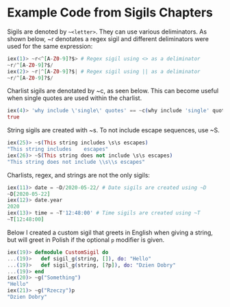 # Example Code from Sigils Chapters

Sigils are denoted by `~<letter>`. They can use various deliminators. As shown below, ~r denotates a regex sigil and different deliminators were used for the same expression:
```elixir
iex(1)> ~r<^[A-Z0-9]?$> # Regex sigil using <> as a deliminator
~r/^[A-Z0-9]?$/
iex(2)> ~r|^[A-Z0-9]?$| # Regex sigil using || as a deliminator
~r/^[A-Z0-9]?$/
```
Charlist sigils are denotated by ~c, as seen below. This can become useful when single quotes are used within the charlist. 
```elixir
iex(4)> 'why include \'single\' quotes' == ~c(why include 'single' quotes) # The sigil ~c is useful for charlists containing single quotes
true
```
String sigils are created with ~s. To not include escape sequences, use ~S.
```elixir
iex(25)> ~s(This string includes \s\s escapes)
"This string includes    escapes"
iex(26)> ~S(This string does not include \s\s escapes)
"This string does not include \\s\\s escapes"
```
Charlists, regex, and strings are not the only sigils:
```elixir
iex(11)> date = ~D/2020-05-22/ # Date sigils are created using ~D
~D[2020-05-22]
iex(12)> date.year
2020
iex(13)> time = ~T'12:48:00' # Time sigils are created using ~T
~T[12:48:00]
```
Below I created a custom sigil that greets in English when giving a string, but will greet in Polish if the optional `p` modifier is given.
```elixir
iex(19)> defmodule CustomSigil do
...(19)>   def sigil_g(string, []), do: "Hello"
...(19)>   def sigil_g(string, [?p]), do: "Dzien Dobry"
...(19)> end
iex(20)> ~g("Something")
"Hello"
iex(21)> ~g("Rzeczy")p
"Dzien Dobry"
```
